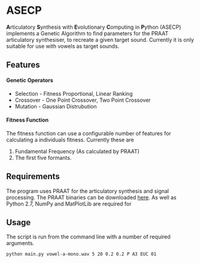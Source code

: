 # ASECP

**A**rticulatory **S**ynthesis with **E**volutionary **C**omputing in **P**ython (ASECP) implements a Genetic Algorithm to find parameters for the PRAAT articulatory synthesiser, to recreate a given target sound. Currently it is only suitable for use with vowels as target sounds. 

## Features

#### Genetic Operators 
- Selection - Fitness Proportional, Linear Ranking
- Crossover - One Point Crossover, Two Point Crossover
- Mutation - Gaussian Distrubution

#### Fitness Function

The fitness function can use a configurable number of features for calculating a individuals fitness. Currently these are

1. Fundamental Frequency (As calculated by PRAAT)
2. The first five formants.

## Requirements

The program uses PRAAT for the articulatory synthesis and signal processing. The PRAAT binaries can be downloaded [here](http://www.fon.hum.uva.nl/praat/).
As well as Python 2.7, NumPy and MatPlotLib are required for 

## Usage

The script is run from the command line with a number of required arguments.
```
python main.py vowel-a-mono.wav 5 20 0.2 0.2 P A3 EUC 01
```

